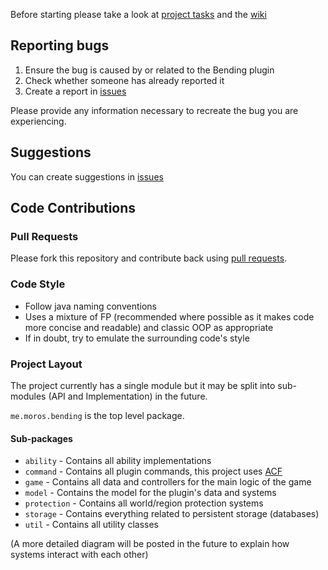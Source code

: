 Before starting please take a look at [project tasks](https://github.com/PrimordialMoros/Bending/projects) and the [wiki](https://github.com/PrimordialMoros/Bending/wiki)

## Reporting bugs

1. Ensure the bug is caused by or related to the Bending plugin
2. Check whether someone has already reported it
3. Create a report in [issues](https://github.com/PrimordialMoros/Bending/issues)

Please provide any information necessary to recreate the bug you are experiencing.

## Suggestions

You can create suggestions in [issues](https://github.com/PrimordialMoros/Bending/issues)

## Code Contributions
### Pull Requests

Please fork this repository and contribute back using [pull requests](https://github.com/PrimordialMoros/Bending/pulls).

### Code Style

- Follow java naming conventions
- Uses a mixture of FP (recommended where possible as it makes code more concise and readable) and classic OOP as appropriate
- If in doubt, try to emulate the surrounding code's style

### Project Layout
The project currently has a single module but it may be split into sub-modules (API and Implementation) in the future.

`me.moros.bending` is the top level package.
#### Sub-packages
- `ability` - Contains all ability implementations
- `command` - Contains all plugin commands, this project uses [ACF](https://github.com/aikar/commands)
- `game` - Contains all data and controllers for the main logic of the game
- `model` - Contains the model for the plugin's data and systems
- `protection` - Contains all world/region protection systems
- `storage` - Contains everything related to persistent storage (databases)
- `util` - Contains all utility classes

(A more detailed diagram will be posted in the future to explain how systems interact with each other)
